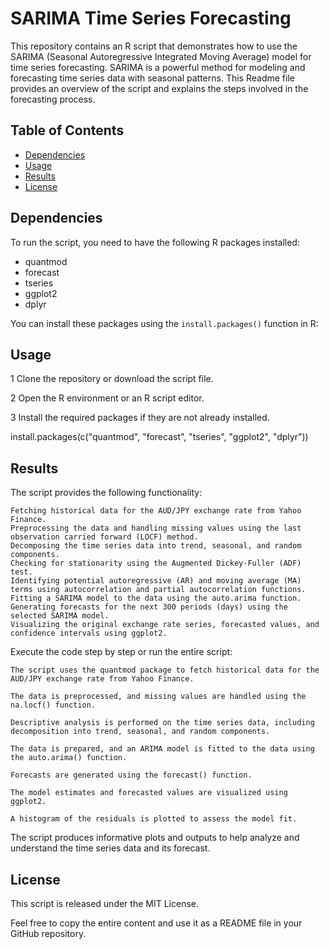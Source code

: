 # SARIMA Time Series Forecasting

This repository contains an R script that demonstrates how to use the SARIMA (Seasonal Autoregressive Integrated Moving Average) model for time series forecasting. SARIMA is a powerful method for modeling and forecasting time series data with seasonal patterns. This Readme file provides an overview of the script and explains the steps involved in the forecasting process.

## Table of Contents

- [Dependencies](#dependencies)
- [Usage](#usage)
- [Results](#results)
- [License](#license)

## Dependencies

To run the script, you need to have the following R packages installed:

- quantmod
- forecast
- tseries
- ggplot2
- dplyr

You can install these packages using the `install.packages()` function in R:

## Usage

  1 Clone the repository or download the script file.

  2 Open the R environment or an R script editor.

  3 Install the required packages if they are not already installed.

  install.packages(c("quantmod", "forecast", "tseries", "ggplot2", "dplyr"))

   
## Results

The script provides the following functionality:

    Fetching historical data for the AUD/JPY exchange rate from Yahoo Finance.
    Preprocessing the data and handling missing values using the last observation carried forward (LOCF) method.
    Decomposing the time series data into trend, seasonal, and random components.
    Checking for stationarity using the Augmented Dickey-Fuller (ADF) test.
    Identifying potential autoregressive (AR) and moving average (MA) terms using autocorrelation and partial autocorrelation functions.
    Fitting a SARIMA model to the data using the auto.arima function.
    Generating forecasts for the next 300 periods (days) using the selected SARIMA model.
    Visualizing the original exchange rate series, forecasted values, and confidence intervals using ggplot2.

Execute the code step by step or run the entire script:

    The script uses the quantmod package to fetch historical data for the AUD/JPY exchange rate from Yahoo Finance.
    
    The data is preprocessed, and missing values are handled using the na.locf() function.
    
    Descriptive analysis is performed on the time series data, including decomposition into trend, seasonal, and random components.
    
    The data is prepared, and an ARIMA model is fitted to the data using the auto.arima() function.
    
    Forecasts are generated using the forecast() function.
    
    The model estimates and forecasted values are visualized using ggplot2.
    
    A histogram of the residuals is plotted to assess the model fit.

The script produces informative plots and outputs to help analyze and understand the time series data and its forecast.

## License

This script is released under the MIT License.

Feel free to copy the entire content and use it as a README file in your GitHub repository.
